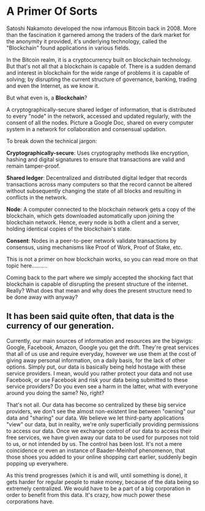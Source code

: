 # **A Primer Of Sorts**

Satoshi Nakamoto developed the now infamous Bitcoin back in 2008. More than the fascination it garnered among the traders of the dark market for the anonymity it provided, it's underlying technology, called the "Blockchain" found applications in various fields.

In the Bitcoin realm, it is a cryptocurrency built on blockchain technology. But that's not all that a blockchain is capable of. There is a sudden demand and interest in blockchain for the wide range of problems it is capable of solving; by disrupting the current structure of governance, banking, trading and even the Internet, as we know it.

But what even is, a **Blockchain**?

A cryptographically-secure shared ledger of information, that is distributed to every "node" in the network, accessed and updated regularly, with the consent of all the nodes. Picture a Google Doc, shared on every computer system in a network for collaboration and consensual updation.

To break down the technical jargon:

**Cryptographically-secure**: Uses cryptography methods like encryption, hashing and digital signatures to ensure that transactions are valid and remain tamper-proof.

**Shared ledger**: Decentralized and distributed digital ledger that records transactions across many computers so that the record cannot be altered without subsequently changing the state of all blocks and resulting in conflicts in the network.

**Node**: A computer connected to the blockchain network gets a copy of the blockchain, which gets downloaded automatically upon joining the blockchain network. Hence, every node is both a client and a server, holding identical copies of the blockchain's state.

**Consent**: Nodes in a peer-to-peer network validate transactions by consensus, using mechanisms like Proof of Work, Proof of Stake, etc.

This is not a primer on how blockchain works, so you can read more on that topic here..........

Coming back to the part where we simply accepted the shocking fact that blockchain is capable of disrupting the present structure of the internet. Really? What does that mean and why does the present structure need to be done away with anyway?

## **It has been said quite often, that data is the currency of our generation.**
Currently, our main sources of information and resources are the bigwigs: Google, Facebook, Amazon, Google you get the drift. They're great services that all of us use and require everyday, however we use them at the cost of giving away personal information, on a daily basis, for the lack of other options.
Simply put, our data is basically being held hostage with these service providers.
I mean, would you rather protect your data and not use Facebook, or use Facebook and risk your data being submitted to these service providers? Do you even see a harm in the latter, what with everyone around you doing the same? No, right?

That's not all. Our data has become so centralized by these big service providers, we don't see the almost non-existent line between "owning" our data and "sharing" our data. We believe we let third-party applications "view" our data, but in reality, we're only superficially providing permissions to access our data.
Once we exchange control of our data to access their free services, we have given away our data to be used for purposes not told to us, or not intended by us. The control has been lost.
It's not a mere coincidence or even an instance of Baader-Meinhof phenomenon, that those shoes you added to your online shopping cart earlier, suddenly begin popping up everywhere.

As this trend progresses (which it is and will, until something is done), it gets harder for regular people to make money, because of the data being so extremely centralized. We would have to be a part of a big corporation in order to benefit from this data. It's crazy, how much power these corporations have.
